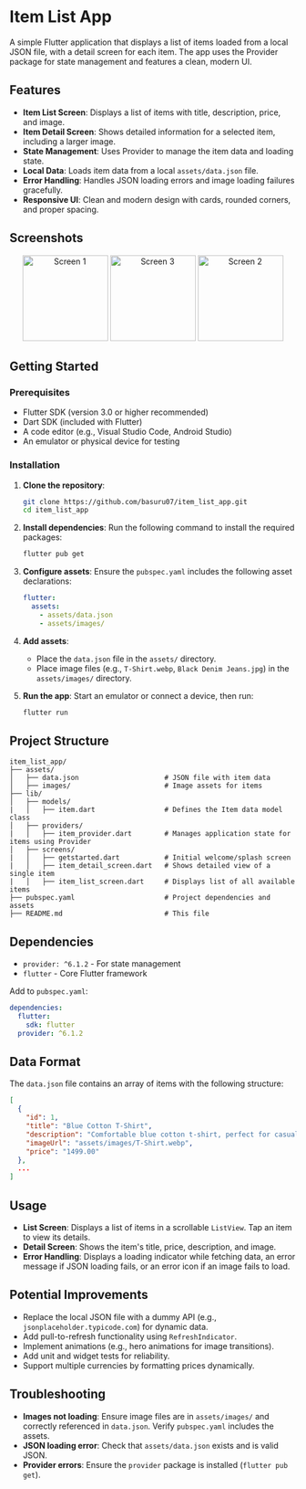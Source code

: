 # Item List App

A simple Flutter application that displays a list of items loaded from a local JSON file, with a detail screen for each item. The app uses the Provider package for state management and features a clean, modern UI.

## Features
- **Item List Screen**: Displays a list of items with title, description, price, and image.
- **Item Detail Screen**: Shows detailed information for a selected item, including a larger image.
- **State Management**: Uses Provider to manage the item data and loading state.
- **Local Data**: Loads item data from a local `assets/data.json` file.
- **Error Handling**: Handles JSON loading errors and image loading failures gracefully.
- **Responsive UI**: Clean and modern design with cards, rounded corners, and proper spacing.

## Screenshots
<div align="center">
  <img src="https://github.com/user-attachments/assets/432ea878-b83a-4a98-a3b8-4f12a0f5ad39" width="150" alt="Screen 1">
  <img src="https://github.com/user-attachments/assets/a7366618-9b90-422e-b9de-4a52c9699e7f" width="150" alt="Screen 3">
  <img src="https://github.com/user-attachments/assets/fba52cff-2103-409f-acf9-75d1c8a95c88" width="150" alt="Screen 2">
</div>

## Getting Started

### Prerequisites
- Flutter SDK (version 3.0 or higher recommended)
- Dart SDK (included with Flutter)
- A code editor (e.g., Visual Studio Code, Android Studio)
- An emulator or physical device for testing

### Installation
1. **Clone the repository**:
   ```bash
   git clone https://github.com/basuru07/item_list_app.git
   cd item_list_app
   ```

2. **Install dependencies**:
   Run the following command to install the required packages:
   ```bash
   flutter pub get
   ```

3. **Configure assets**:
   Ensure the `pubspec.yaml` includes the following asset declarations:
   ```yaml
   flutter:
     assets:
       - assets/data.json
       - assets/images/
   ```

4. **Add assets**:
   - Place the `data.json` file in the `assets/` directory.
   - Place image files (e.g., `T-Shirt.webp`, `Black Denim Jeans.jpg`) in the `assets/images/` directory.

5. **Run the app**:
   Start an emulator or connect a device, then run:
   ```bash
   flutter run
   ```

## Project Structure
```
item_list_app/
├── assets/
│   ├── data.json                     # JSON file with item data
│   ├── images/                       # Image assets for items
├── lib/
│   ├── models/
|   │   ├── item.dart                 # Defines the Item data model class        
│   ├── providers/
|   │   ├── item_provider.dart        # Manages application state for items using Provider
│   ├── screens/
|   │   ├── getstarted.dart           # Initial welcome/splash screen
|   │   ├── item_detail_screen.dart   # Shows detailed view of a single item
|   │   ├── item_list_screen.dart     # Displays list of all available items  
├── pubspec.yaml                      # Project dependencies and assets
├── README.md                         # This file
```

## Dependencies
- `provider: ^6.1.2` - For state management
- `flutter` - Core Flutter framework

Add to `pubspec.yaml`:
```yaml
dependencies:
  flutter:
    sdk: flutter
  provider: ^6.1.2
```

## Data Format
The `data.json` file contains an array of items with the following structure:
```json
[
  {
    "id": 1,
    "title": "Blue Cotton T-Shirt",
    "description": "Comfortable blue cotton t-shirt, perfect for casual wear.",
    "imageUrl": "assets/images/T-Shirt.webp",
    "price": "1499.00"
  },
  ...
]
```

## Usage
- **List Screen**: Displays a list of items in a scrollable `ListView`. Tap an item to view its details.
- **Detail Screen**: Shows the item's title, price, description, and image.
- **Error Handling**: Displays a loading indicator while fetching data, an error message if JSON loading fails, or an error icon if an image fails to load.

## Potential Improvements
- Replace the local JSON file with a dummy API (e.g., `jsonplaceholder.typicode.com`) for dynamic data.
- Add pull-to-refresh functionality using `RefreshIndicator`.
- Implement animations (e.g., hero animations for image transitions).
- Add unit and widget tests for reliability.
- Support multiple currencies by formatting prices dynamically.

## Troubleshooting
- **Images not loading**: Ensure image files are in `assets/images/` and correctly referenced in `data.json`. Verify `pubspec.yaml` includes the assets.
- **JSON loading error**: Check that `assets/data.json` exists and is valid JSON.
- **Provider errors**: Ensure the `provider` package is installed (`flutter pub get`).

